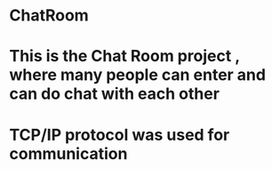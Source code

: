 # ChatRoom
# This is the Chat Room project , where many people can enter and can do chat with each other
# TCP/IP protocol was used for communication
